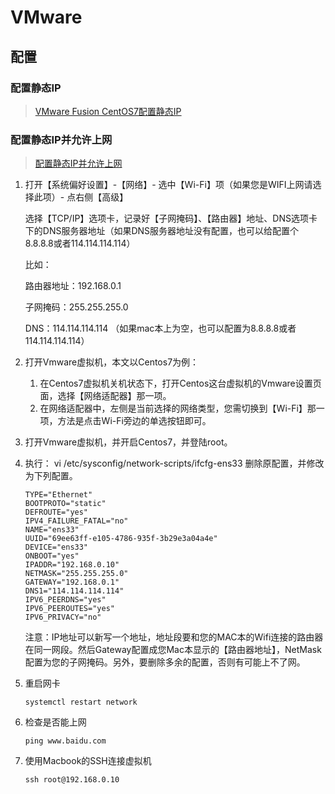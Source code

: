 # VMware

## 配置

### 配置静态IP

> [VMware Fusion CentOS7配置静态IP](https://www.cnblogs.com/itbsl/p/10998696.html)

### 配置静态IP并允许上网

> [配置静态IP并允许上网](https://www.dearcloud.cn/archives/365)

1. 打开【系统偏好设置】-【网络】- 选中【Wi-Fi】项（如果您是WIFI上网请选择此项）- 点右侧【高级】

   选择【TCP/IP】选项卡，记录好【子网掩码】、【路由器】地址、DNS选项卡下的DNS服务器地址（如果DNS服务器地址没有配置，也可以给配置个8.8.8.8或者114.114.114.114）

   比如：

   路由器地址：192.168.0.1

   子网掩码：255.255.255.0

   DNS：114.114.114.114 （如果mac本上为空，也可以配置为8.8.8.8或者114.114.114.114）

2. 打开Vmware虚拟机，本文以Centos7为例：

    1. 在Centos7虚拟机关机状态下，打开Centos这台虚拟机的Vmware设置页面，选择【网络适配器】那一项。
    2. 在网络适配器中，左侧是当前选择的网络类型，您需切换到【Wi-Fi】那一项，方法是点击Wi-Fi旁边的单选按钮即可。

3. 打开Vmware虚拟机，并开启Centos7，并登陆root。

4. 执行： vi /etc/sysconfig/network-scripts/ifcfg-ens33 删除原配置，并修改为下列配置。

   ```shell
   TYPE="Ethernet"
   BOOTPROTO="static"
   DEFROUTE="yes"
   IPV4_FAILURE_FATAL="no"
   NAME="ens33"
   UUID="69ee63ff-e105-4786-935f-3b29e3a04a4e"
   DEVICE="ens33"
   ONBOOT="yes"
   IPADDR="192.168.0.10"
   NETMASK="255.255.255.0"
   GATEWAY="192.168.0.1"
   DNS1="114.114.114.114"
   IPV6_PEERDNS="yes"
   IPV6_PEEROUTES="yes"
   IPV6_PRIVACY="no"
   ```

   注意：IP地址可以新写一个地址，地址段要和您的MAC本的Wifi连接的路由器在同一网段。然后Gateway配置成您Mac本显示的【路由器地址】，NetMask配置为您的子网掩码。另外，要删除多余的配置，否则有可能上不了网。

5. 重启网卡

   ```shell
   systemctl restart network
   ```

6. 检查是否能上网

   ```shell
   ping www.baidu.com
   ```

7. 使用Macbook的SSH连接虚拟机

   ```shell
   ssh root@192.168.0.10
   ```

   





